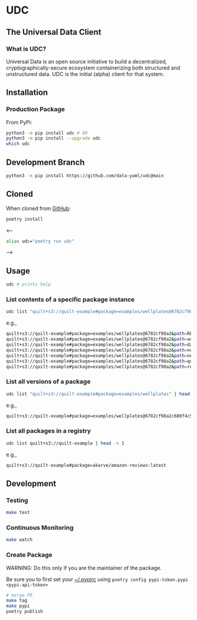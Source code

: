 # UDC

## The Universal Data Client

### What is UDC?

Universal Data is an open source initiative to build a decentralized, cryptographically-secure ecosystem containerizing both structured and unstructured data.
UDC is the initial (alpha) client for that system.

## Installation

### Production Package

From PyPi:

<!--pytest.mark.skip-->
```bash
python3 -m pip install udc # OR
python3 -m pip install --upgrade udc
which udc
```

## Development Branch

<!--pytest.mark.skip-->
```bash
python3 -m pip install https://github.com/data-yaml/udc@main
```

## Cloned

When cloned from [GitHub](https://github.com/data-yaml/udc):

```bash
poetry install
```

<--

```bash
alias udc="poetry run udc"
```
-->

## Usage

```bash
udc # prints help
```

### List contents of a specific package instance

```bash
udc list "quilt+s3://quilt-example#package=examples/wellplates@6782cf98a2"
```

e.g.,
<!--pytest-codeblocks:expected-output-->
```bash
quilt+s3://quilt-example#package=examples/wellplates@6782cf98a2&path=README.md
quilt+s3://quilt-example#package=examples/wellplates@6782cf98a2&path=autoplate_H1N1.csv
quilt+s3://quilt-example#package=examples/wellplates@6782cf98a2&path=data_products.ipynb
quilt+s3://quilt-example#package=examples/wellplates@6782cf98a2&path=neutralisation-altair.json
quilt+s3://quilt-example#package=examples/wellplates@6782cf98a2&path=neutralisation.json
quilt+s3://quilt-example#package=examples/wellplates@6782cf98a2&path=quilt_summarize.json
quilt+s3://quilt-example#package=examples/wellplates@6782cf98a2&path=render.html
```

### List all versions of a package

```bash
udc list "quilt+s3://quilt-example#package=examples/wellplates" | head -n 1
```

e.g.,
<!--pytest-codeblocks:expected-output-->
```bash
quilt+s3://quilt-example#package=examples/wellplates@6782cf98a2c600f4c519efd5de868d5ef1e05ac92fcb0fa56044bb8c925c5f02
```

### List all packages in a registry

```bash
udc list quilt+s3://quilt-example | head -n 1
```

e.g.,
<!--pytest-codeblocks:expected-output-->
```bash
quilt+s3://quilt-example#package=akarve/amazon-reviews:latest
```

## Development

### Testing

<!--pytest.mark.skip-->
```bash
make test
```

### Continuous Monitoring

<!--pytest.mark.skip-->
```bash
make watch
```

### Create Package

WARNING: Do this only if you are the maintainer of the package.

Be sure you to first set your [~/.pypirc](https://pypi.org/manage/account/) using `poetry config pypi-token.pypi <pypi-api-token>`

<!--pytest.mark.skip-->
```bash
# merge PR
make tag
make pypi
poetry publish
```
